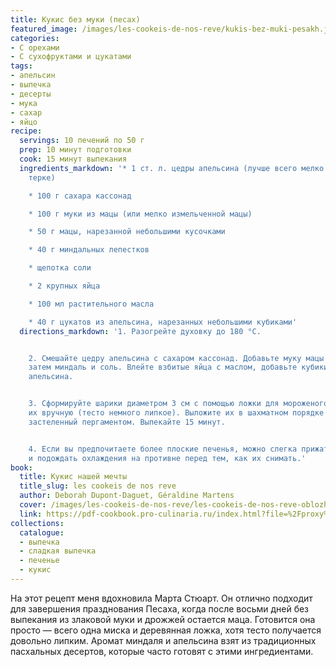 ```yaml
---
title: Кукис без муки (песах)
featured_image: /images/les-cookeis-de-nos-reve/kukis-bez-muki-pesakh.jpeg
categories:
- С орехами
- С сухофруктами и цукатами
tags:
- апельсин
- выпечка
- десерты
- мука
- сахар
- яйцо
recipe:
  servings: 10 печений по 50 г
  prep: 10 минут подготовки
  cook: 15 минут выпекания
  ingredients_markdown: '* 1 ст. л. цедры апельсина (лучше всего мелко натертой на
    терке)

    * 100 г сахара кассонaд

    * 100 г муки из мацы (или мелко измельченной мацы)

    * 50 г мацы, нарезанной небольшими кусочками

    * 40 г миндальных лепестков

    * щепотка соли

    * 2 крупных яйца

    * 100 мл растительного масла

    * 40 г цукатов из апельсина, нарезанных небольшими кубиками'
  directions_markdown: '1. Разогрейте духовку до 180 °C.


    2. Смешайте цедру апельсина с сахаром кассонaд. Добавьте муку мацы и кусочки мацы,
    затем миндаль и соль. Влейте взбитые яйца с маслом, добавьте кубики засахаренного
    апельсина.


    3. Сформируйте шарики диаметром 3 см с помощью ложки для мороженого или сделайте
    их вручную (тесто немного липкое). Выложите их в шахматном порядке на противень,
    застеленный пергаментом. Выпекайте 15 минут.


    4. Если вы предпочитаете более плоские печенья, можно слегка прижать их лопаткой
    и подождать охлаждения на противне перед тем, как их снимать.'
book:
  title: Кукис нашей мечты
  title_slug: les cookeis de nos reve
  author: Deborah Dupont-Daguet, Géraldine Martens
  cover: /images/les-cookeis-de-nos-reve/les-cookeis-de-nos-reve-oblozhka.jpeg
  link: https://pdf-cookbook.pro-culinaria.ru/index.html?file=%2Fproxy%2Finbooks%2Fles-cookeis-de-nos-reve.pdf
collections:
  catalogue:
  - выпечка
  - сладкая выпечка
  - печенье
  - кукис
---
```


На этот рецепт меня вдохновила Марта Стюарт. Он отлично подходит для завершения празднования Песаха, когда после восьми дней без выпекания из злаковой муки и дрожжей остается маца. Готовится она просто — всего одна миска и деревянная ложка, хотя тесто получается довольно липким. Аромат миндаля и апельсина взят из традиционных пасхальных десертов, которые часто готовят с этими ингредиентами.

